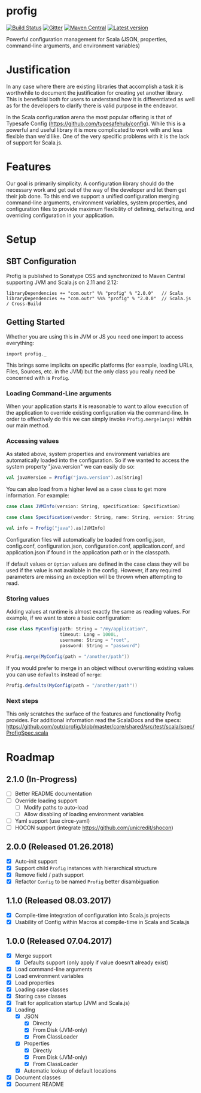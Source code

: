 # profig

[![Build Status](https://travis-ci.org/outr/profig.svg?branch=master)](https://travis-ci.org/outr/profig)
[![Gitter](https://badges.gitter.im/Join%20Chat.svg)](https://gitter.im/outr/profig)
[![Maven Central](https://maven-badges.herokuapp.com/maven-central/com.outr/profig_2.12/badge.svg)](https://maven-badges.herokuapp.com/maven-central/com.outr/profig_2.12)
[![Latest version](https://index.scala-lang.org/outr/profig/profig/latest.svg)](https://index.scala-lang.org/outr/profig)

Powerful configuration management for Scala (JSON, properties, command-line arguments, and environment variables)

# Justification

In any case where there are existing libraries that accomplish a task it is worthwhile to document the justification for
creating yet another library. This is beneficial both for users to understand how it is differentiated as well as for
the developers to clarify there is valid purpose in the endeavor.

In the Scala configuration arena the most popular offering is that of Typesafe Config (https://github.com/typesafehub/config).
While this is a powerful and useful library it is more complicated to work with and less flexible than we'd like. One of
the very specific problems with it is the lack of support for Scala.js.

# Features

Our goal is primarily simplicity. A configuration library should do the necessary work and get out of the way of the
developer and let them get their job done. To this end we support a unified configuration merging command-line arguments,
environment variables, system properties, and configuration files to provide maximum flexibility of defining, defaulting,
and overriding configuration in your application.

# Setup

## SBT Configuration

Profig is published to Sonatype OSS and synchronized to Maven Central supporting JVM and Scala.js on 2.11 and 2.12:

```
libraryDependencies += "com.outr" %% "profig" % "2.0.0"   // Scala
libraryDependencies += "com.outr" %%% "profig" % "2.0.0"  // Scala.js / Cross-Build
```

## Getting Started

Whether you are using this in JVM or JS you need one import to access everything:

`import profig._`

This brings some implicits on specific platforms (for example, loading URLs, Files, Sources, etc. in the JVM) but the
only class you really need be concerned with is `Profig`.

### Loading Command-Line arguments

When your application starts it is reasonable to want to allow execution of the application to override existing
configuration via the command-line. In order to effectively do this we can simply invoke `Profig.merge(args)` within our
main method.

### Accessing values

As stated above, system properties and environment variables are automatically loaded into the configuration. So if we
wanted to access the system property "java.version" we can easily do so:

```scala
val javaVersion = Profig("java.version").as[String]
```

You can also load from a higher level as a case class to get more information. For example:

```scala
case class JVMInfo(version: String, specification: Specification)

case class Specification(vendor: String, name: String, version: String)

val info = Profig("java").as[JVMInfo]
```

Configuration files will automatically be loaded from config.json, config.conf, configuration.json, configuration.conf,
application.conf, and application.json if found in the application path or in the classpath.

If default values or `Option` values are defined in the case class they will be used if the value is not available in
the config. However, if any required parameters are missing an exception will be thrown when attempting to read.

### Storing values

Adding values at runtime is almost exactly the same as reading values. For example, if we want to store a basic
configuration:

```scala
case class MyConfig(path: String = "/my/application",
                    timeout: Long = 1000L,
                    username: String = "root",
                    password: String = "password")
                    
Profig.merge(MyConfig(path = "/another/path"))
```

If you would prefer to merge in an object without overwriting existing values you can use `defaults` instead of `merge`:

```scala
Profig.defaults(MyConfig(path = "/another/path"))
```

### Next steps

This only scratches the surface of the features and functionality Profig provides. For additional information read the
ScalaDocs and the specs: https://github.com/outr/profig/blob/master/core/shared/src/test/scala/spec/ProfigSpec.scala

# Roadmap

## 2.1.0 (In-Progress)

* [ ] Better README documentation
* [ ] Override loading support
    * [ ] Modify paths to auto-load
    * [ ] Allow disabling of loading environment variables
* [ ] Yaml support (use circe-yaml)
* [ ] HOCON support (integrate https://github.com/unicredit/shocon)

## 2.0.0 (Released 01.26.2018)

* [X] Auto-init support
* [X] Support child `Profig` instances with hierarchical structure
* [X] Remove field / path support
* [X] Refactor `Config` to be named `Profig` better disambiguation

## 1.1.0 (Released 08.03.2017)

* [X] Compile-time integration of configuration into Scala.js projects
* [X] Usability of Config within Macros at compile-time in Scala and Scala.js

## 1.0.0 (Released 07.04.2017)

* [X] Merge support
    * [X] Defaults support (only apply if value doesn't already exist)
* [X] Load command-line arguments
* [X] Load environment variables
* [X] Load properties
* [X] Loading case classes
* [X] Storing case classes
* [X] Trait for application startup (JVM and Scala.js)
* [X] Loading
    * [X] JSON
        * [X] Directly
        * [X] From Disk (JVM-only)
        * [X] From ClassLoader
    * [X] Properties
        * [X] Directly
        * [X] From Disk (JVM-only)
        * [X] From ClassLoader
    * [X] Automatic lookup of default locations
* [X] Document classes
* [X] Document README